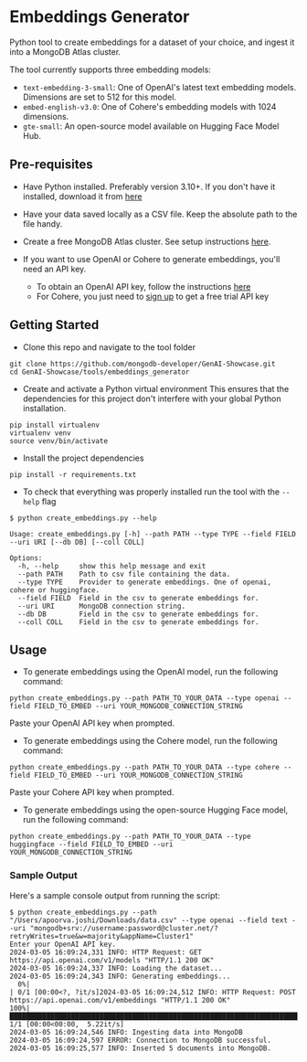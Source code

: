 # Embeddings Generator

Python tool to create embeddings for a dataset of your choice, and ingest it into a MongoDB Atlas cluster.

The tool currently supports three embedding models:
* `text-embedding-3-small`: One of OpenAI's latest text embedding models. Dimensions are set to 512 for this model.
* `embed-english-v3.0`: One of Cohere's embedding models with 1024 dimensions.
* `gte-small`: An open-source model available on Hugging Face Model Hub.

## Pre-requisites

* Have Python installed. Preferably version 3.10+. If you don't have it installed, download it from [here](https://www.python.org/downloads/)

* Have your data saved locally as a CSV file. Keep the absolute path to the file handy.

* Create a free MongoDB Atlas cluster. See setup instructions [here](https://www.mongodb.com/docs/atlas/tutorial/deploy-free-tier-cluster/).

* If you want to use OpenAI or Cohere to generate embeddings, you'll need an API key.
    * To obtain an OpenAI API key, follow the instructions [here](https://help.openai.com/en/articles/4936850-where-do-i-find-my-openai-api-key)
    * For Cohere, you just need to [sign up](https://dashboard.cohere.com/welcome/register) to get a free trial API key

## Getting Started

* Clone this repo and navigate to the tool folder

```
git clone https://github.com/mongodb-developer/GenAI-Showcase.git
cd GenAI-Showcase/tools/embeddings_generator
```

* Create and activate a Python virtual environment
This ensures that the dependencies for this project don't interfere with your global Python installation.

```
pip install virtualenv
virtualenv venv
source venv/bin/activate
```

* Install the project dependencies

```
pip install -r requirements.txt
```

* To check that everything was properly installed run the tool with the `--help` flag

```console
$ python create_embeddings.py --help

Usage: create_embeddings.py [-h] --path PATH --type TYPE --field FIELD --uri URI [--db DB] [--coll COLL]

Options:
  -h, --help     show this help message and exit
  --path PATH    Path to csv file containing the data.
  --type TYPE    Provider to generate embeddings. One of openai, cohere or huggingface.
  --field FIELD  Field in the csv to generate embeddings for.
  --uri URI      MongoDB connection string.
  --db DB        Field in the csv to generate embeddings for.
  --coll COLL    Field in the csv to generate embeddings for.
```

## Usage

* To generate embeddings using the OpenAI model, run the following command:

```
python create_embeddings.py --path PATH_TO_YOUR_DATA --type openai --field FIELD_TO_EMBED --uri YOUR_MONGODB_CONNECTION_STRING
```

Paste your OpenAI API key when prompted.

* To generate embeddings using the Cohere model, run the following command:

```
python create_embeddings.py --path PATH_TO_YOUR_DATA --type cohere --field FIELD_TO_EMBED --uri YOUR_MONGODB_CONNECTION_STRING
```

Paste your Cohere API key when prompted.

* To generate embeddings using the open-source Hugging Face model, run the following command:

```
python create_embeddings.py --path PATH_TO_YOUR_DATA --type huggingface --field FIELD_TO_EMBED --uri YOUR_MONGODB_CONNECTION_STRING
```

### Sample Output

Here's a sample console output from running the script:

```console
$ python create_embeddings.py --path "/Users/apoorva.joshi/Downloads/data.csv" --type openai --field text --uri "mongodb+srv://username:password@cluster.net/?retryWrites=true&w=majority&appName=Cluster1"
Enter your OpenAI API key.
2024-03-05 16:09:24,331 INFO: HTTP Request: GET https://api.openai.com/v1/models "HTTP/1.1 200 OK"
2024-03-05 16:09:24,337 INFO: Loading the dataset...
2024-03-05 16:09:24,343 INFO: Generating embeddings...
  0%|                                                                                                                                                                                                                                                                                                                                               | 0/1 [00:00<?, ?it/s]2024-03-05 16:09:24,512 INFO: HTTP Request: POST https://api.openai.com/v1/embeddings "HTTP/1.1 200 OK"
100%|███████████████████████████████████████████████████████████████████████████████████████████████████████████████████████████████████████████████████████████████████████████████████████████████████████████████████████████████████████████████████████████████████████████████████████████████████████████████████████████████████████| 1/1 [00:00<00:00,  5.22it/s]
2024-03-05 16:09:24,546 INFO: Ingesting data into MongoDB
2024-03-05 16:09:24,597 ERROR: Connection to MongoDB successful.
2024-03-05 16:09:25,577 INFO: Inserted 5 documents into MongoDB.
```
